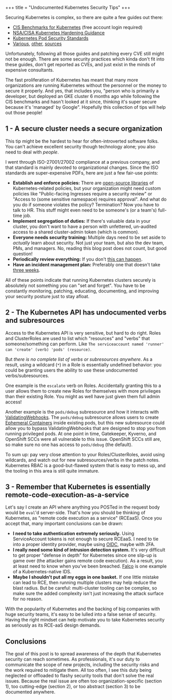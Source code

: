 +++
title = "Undocumented Kubernetes Security Tips"
+++

Securing Kubernetes is complex, so there are quite a few guides out there:

* [CIS Benchmarks for Kubernetes](https://workbench.cisecurity.org/benchmarks/6083) (free account login required)
* [NSA/CISA Kubernetes Hardening Guidance](https://www.nsa.gov/Press-Room/News-Highlights/Article/Article/2716980/nsa-cisa-release-kubernetes-hardening-guidance/)
* [Kubernetes Pod Security Standards](https://kubernetes.io/docs/concepts/security/pod-security-standards/)
* [Various](https://cheatsheetseries.owasp.org/cheatsheets/Kubernetes_Security_Cheat_Sheet.html), [other](https://kubernetes.io/docs/tasks/administer-cluster/securing-a-cluster/), [sources](https://www.aquasec.com/cloud-native-academy/kubernetes-in-production/kubernetes-security-best-practices-10-steps-to-securing-k8s/)

Unfortunately, following all those guides and patching every CVE still might not be enough. There are some security practices which kinda don't fit into these guides, don't get reported as CVEs, and just exist in the minds of expensive consultants.

The fast proliferation of Kubernetes has meant that many more organizations are running Kubernetes without the personnel or the money to secure it properly. And yes, that includes you, "person who is primarily a developer, but deployed an GKE cluster 6 months ago while following the CIS benchmarks and hasn't looked at it since, thinking it's super secure because it's 'managed' by Google". Hopefully this collection of tips will help out those people!

## 1 - A secure cluster needs a secure organization

This tip might be the hardest to hear for often-introverted software folks. You can't achieve excellent security though technology alone; you also need to deal with *people*.

I went through ISO-27001/27002 compliance at a previous company, and that standard is mainly devoted to organizational changes. Since the ISO standards are super-expensive PDFs, here are just a few fair-use points:

* **Establish and enforce policies:** There are [open-source libraries](https://github.com/open-policy-agent/gatekeeper-library) of Kubernetes-related policies, but your organization might need custom policies like "Public-facing Ingresses require a security review" or "Access to (some sensitive namespace) requires approval". And what do you do if someone violates the policy? Termination? Now you have to talk to HR. This stuff might even need to be someone's (or a team's) full-time job.
* **Implement segregation of duties:** If there's valuable data in your cluster, you don't want to have a person with unfettered, un-audited access to a shared cluster-admin token (which is common).
* **Everyone needs security training:** Multiple days need to be set aside to *actually* learn about security. Not just your team, but also the dev team, PMs, and managers. No, reading this blog post does not count, but good question!
* **Periodically review everything:** If you don't [this can happen](https://www.theregister.com/2020/08/26/former_cisco_engineer_aws_webex_teams/).
* **Have an incident management plan:** Preferably one that doesn't take [three weeks](https://www.theregister.com/2022/05/04/heroku_security_communication_dubbed_complete/).

All of these points indicate that running Kubernetes clusters securely is absolutely not something you can "set and forget". You have to be constantly monitoring, patching, educating, documenting, and improving your security posture just to stay afloat.

## 2 - The Kubernetes API has undocumented verbs and subresources

Access to the Kubernetes API is very sensitive, but hard to do right. Roles and ClusterRoles are used to list which "resources" and "verbs" that someone/something can perform. Like `The serviceaccount named 'runner' can 'create' (verb) 'pods' (resource)`.

But *there is no complete list of verbs or subresources anywhere*. As a result, using a wildcard (`*`) in a Role is essentially undefined behavior: you could be granting users the ability to use these undocumented verbs/subresources.

One example is the `escalate` verb on Roles. Accidentally granting this to a user allows them to create new Roles for themselves with more privileges than their existing Role. You might as well have just given them full admin access!

Another example is the `pods/debug` subresource and how it interacts with [ValidatingWebhooks](https://kubernetes.io/docs/reference/access-authn-authz/extensible-admission-controllers/). The `pods/debug` subresource allows users to create [Ephemeral Containers](https://kubernetes.io/docs/concepts/workloads/pods/ephemeral-containers/) inside existing pods, but this new subresource could allow you to bypass ValidatingWebhooks that are designed to stop you from running privileged pods. At one point in time, Gatekeeper, Kyverno, and OpenShift SCCs were all vulnerable to this issue. OpenShift SCCs still are, so make sure no one has access to `pods/debug` (the default).

To sum up: pay very close attention to your Roles/ClusterRoles, avoid using wildcards, and watch out for new subresources/verbs in the patch notes. Kubernetes RBAC is a good-but-flawed system that is easy to mess up, and the tooling in this area is still quite immature.


## 3 - Remember that Kubernetes is essentially remote-code-execution-as-a-service

Let's say I create an API where anything you POSTed in the request body would be `eval`'d server-side. That's how you should be thinking of Kubernetes, as "remote code execution as a service" (RCEaaS). Once you accept that, many important conclusions can be drawn:

* **I need to take authentication extremely seriously.** Using ServiceAccount tokens is not enough to secure RCEaaS. I need to tie into a proper identity provider, maybe using [OIDC](https://kubernetes.io/docs/reference/access-authn-authz/authentication/#openid-connect-tokens), maybe with 2FA.
* **I really need some kind of intrusion detection system.** It's very difficult to get proper "defense in depth" for Kubernetes since one slip-up is game over (the attacker gains remote code execution). As a result, you at least need to know when you've been breached. [Falco](https://falco.org/) is one example of a Kubernetes-native IDS.
* **Maybe I shouldn't put all my eggs in one basket.** If one little mistake can lead to RCE, then running multiple clusters may help reduce the blast radius. But be careful: multi-cluster tooling can be complex, so make sure the added complexity isn't just increasing the attack surface for no reason.

With the popularity of Kubernetes and the backing of big companies with huge security teams, it's easy to be lulled into a false sense of security. Having the right mindset can help motivate you to take Kubernetes security as seriously as its RCE-aaS design demands.


## Conclusions

The goal of this post is to spread awareness of the depth that Kubernetes security can reach sometimes. As professionals, it's our duty to communicate the scope of new projects, including the security risks and the work required to mitigate them. All too often, I see this duty being neglected or offloaded to flashy security tools that don't solve the real issues. Because the real issue are often too organization-specific (section 1), too cutting-edge (section 2), or too abstract (section 3) to be documented anywhere.
